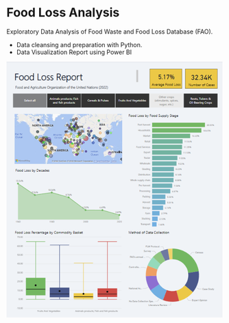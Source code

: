 # Food Loss Analysis

Exploratory Data Analysis of Food Waste and Food Loss Database (FAO). 

- Data cleansing and preparation with Python. 
- Data Visualization Report using Power BI

![Power BI Report](https://github.com/pariosur/food_waste_analysis/blob/main/foodLossReport.png)
